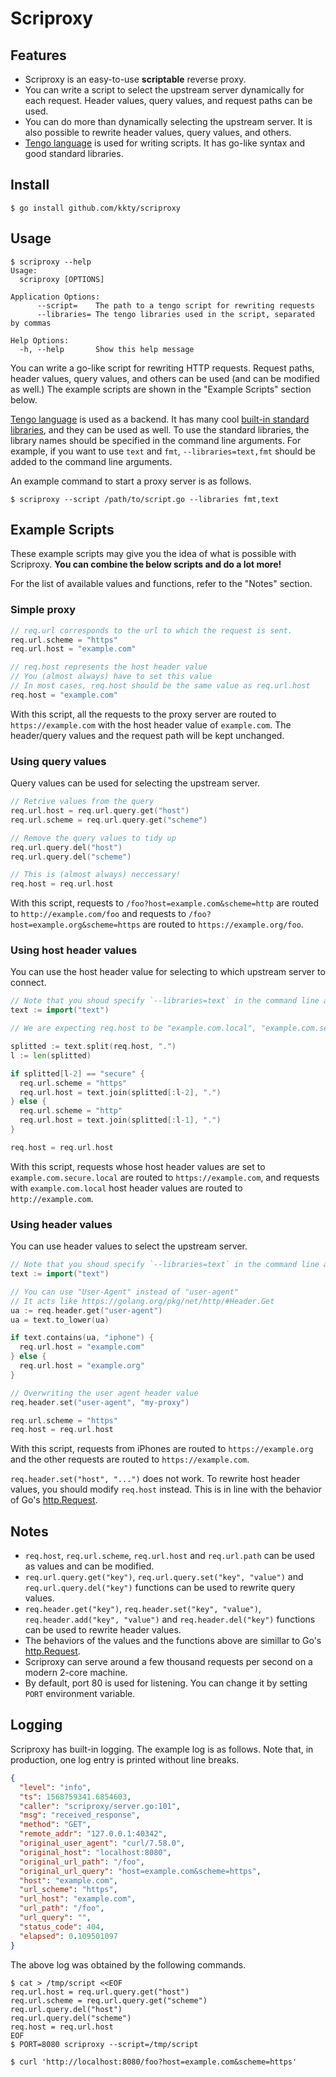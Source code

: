 # Scriproxy

## Features

- Scriproxy is an easy-to-use **scriptable** reverse proxy.
- You can write a script to select the upstream server dynamically for each request. Header values, query values, and request paths can be used.
- You can do more than dynamically selecting the upstream server. It is also possible to rewrite header values, query values, and others.
- [Tengo language](https://github.com/d5/tengo) is used for writing scripts. It has go-like syntax and good standard libraries.

## Install

```console
$ go install github.com/kkty/scriproxy
```

## Usage

```console
$ scriproxy --help
Usage:
  scriproxy [OPTIONS]

Application Options:
      --script=    The path to a tengo script for rewriting requests
      --libraries= The tengo libraries used in the script, separated by commas

Help Options:
  -h, --help       Show this help message
```

You can write a go-like script for rewriting HTTP requests. Request paths, header values, query values, and others can be used (and can be modified as well.) The example scripts are shown in the "Example Scripts" section below.

[Tengo language](https://github.com/d5/tengo) is used as a backend. It has many cool [built-in standard libraries](https://github.com/d5/tengo/blob/master/docs/stdlib.md), and they can be used as well. To use the standard libraries, the library names should be specified in the command line arguments. For example, if you want to use `text` and `fmt`, `--libraries=text,fmt` should be added to the command line arguments.

An example command to start a proxy server is as follows.

```console
$ scriproxy --script /path/to/script.go --libraries fmt,text
```

## Example Scripts

These example scripts may give you the idea of what is possible with Scriproxy. **You can combine the below scripts and do a lot more!**

For the list of available values and functions, refer to the "Notes" section.

### Simple proxy

```go
// req.url corresponds to the url to which the request is sent.
req.url.scheme = "https"
req.url.host = "example.com"

// req.host represents the host header value
// You (almost always) have to set this value
// In most cases, req.host should be the same value as req.url.host
req.host = "example.com"
```

With this script, all the requests to the proxy server are routed to `https://example.com` with the host header value of `example.com`. The header/query values and the request path will be kept unchanged.

### Using query values

Query values can be used for selecting the upstream server.

```go
// Retrive values from the query
req.url.host = req.url.query.get("host")
req.url.scheme = req.url.query.get("scheme")

// Remove the query values to tidy up
req.url.query.del("host")
req.url.query.del("scheme")

// This is (almost always) neccessary!
req.host = req.url.host
```

With this script, requests to `/foo?host=example.com&scheme=http` are routed to `http://example.com/foo` and requests to `/foo?host=example.org&scheme=https` are routed to `https://example.org/foo`.

### Using host header values

You can use the host header value for selecting to which upstream server to connect.

```go
// Note that you shoud specify `--libraries=text` in the command line arguments!
text := import("text")

// We are expecting req.host to be "example.com.local", "example.com.secure.local", or something like that

splitted := text.split(req.host, ".")
l := len(splitted)

if splitted[l-2] == "secure" {
  req.url.scheme = "https"
  req.url.host = text.join(splitted[:l-2], ".")
} else {
  req.url.scheme = "http"
  req.url.host = text.join(splitted[:l-1], ".")
}

req.host = req.url.host
```

With this script, requests whose host header values are set to `example.com.secure.local` are routed to `https://example.com`, and requests with `example.com.local` host header values are routed to `http://example.com`.

### Using header values

You can use header values to select the upstream server.

```go
// Note that you shoud specify `--libraries=text` in the command line arguments!
text := import("text")

// You can use "User-Agent" instead of "user-agent"
// It acts like https://golang.org/pkg/net/http/#Header.Get
ua := req.header.get("user-agent")
ua = text.to_lower(ua)

if text.contains(ua, "iphone") {
  req.url.host = "example.com"
} else {
  req.url.host = "example.org"
}

// Overwriting the user agent header value
req.header.set("user-agent", "my-proxy")

req.url.scheme = "https"
req.host = req.url.host
```

With this script, requests from iPhones are routed to `https://example.org` and the other requests are routed to `https://example.com`.

`req.header.set("host", "...")` does not work. To rewrite host header values, you should modify `req.host` instead. This is in line with the behavior of Go's [http.Request](https://golang.org/pkg/net/http/#Request).

## Notes

- `req.host`, `req.url.scheme`, `req.url.host` and `req.url.path` can be used as values and can be modified.
- `req.url.query.get("key")`, `req.url.query.set("key", "value")` and `req.url.query.del("key")` functions can be used to rewrite query values.
- `req.header.get("key")`, `req.header.set("key", "value")`, `req.header.add("key", "value")` and `req.header.del("key")` functions can be used to rewrite header values.
- The behaviors of the values and the functions above are simillar to Go's [http.Request](https://golang.org/pkg/net/http/#Request).
- Scriproxy can serve around a few thousand requests per second on a modern 2-core machine.
- By default, port 80 is used for listening. You can change it by setting `PORT` environment variable.

## Logging

Scriproxy has built-in logging. The example log is as follows. Note that, in production, one log entry is printed without line breaks.

```json
{
  "level": "info",
  "ts": 1568759341.6854603,
  "caller": "scriproxy/server.go:101",
  "msg": "received_response",
  "method": "GET",
  "remote_addr": "127.0.0.1:40342",
  "original_user_agent": "curl/7.58.0",
  "original_host": "localhost:8080",
  "original_url_path": "/foo",
  "original_url_query": "host=example.com&scheme=https",
  "host": "example.com",
  "url_scheme": "https",
  "url_host": "example.com",
  "url_path": "/foo",
  "url_query": "",
  "status_code": 404,
  "elapsed": 0.109501097
}
```

The above log was obtained by the following commands.

```console
$ cat > /tmp/script <<EOF
req.url.host = req.url.query.get("host")
req.url.scheme = req.url.query.get("scheme")
req.url.query.del("host")
req.url.query.del("scheme")
req.host = req.url.host
EOF
$ PORT=8080 scriproxy --script=/tmp/script
```

```console
$ curl 'http://localhost:8080/foo?host=example.com&scheme=https'
```
